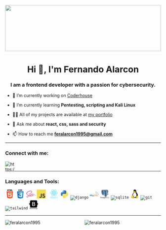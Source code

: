<img src="https://i.ibb.co/N3zDVb9/bannerlinkedin.png"  height="150px" width="100%"/>

<h1 align="center">Hi 👋, I'm Fernando Alarcon</h1>
<h3 align="center">I am a frontend developer with a passion for cybersecurity.</h3>

- 🔭 I’m currently working on [Coderhouse](https://www.coderhouse.com/)

- 🌱 I’m currently learning **Pentesting, scripting and Kali Linux**

- 👨‍💻 All of my projects are available at [my portfolio](https://feralarcon.vercel.app/)

- 💬 Ask me about **react, css, sass and security**

- 📫 How to reach me **feralarcon1995@gmail.com**

---

<h3 align="left">Connect with me:</h3>
<p align="center">
<a href="https://linkedin.com/in/https://www.linkedin.com/in/feralarcon1995/" target="blank"><img align="left" src="https://raw.githubusercontent.com/rahuldkjain/github-profile-readme-generator/master/src/images/icons/Social/linked-in-alt.svg" alt="https://www.linkedin.com/in/feralarcon1995/" height="30" width="30" /></a>
</p> <br/>

---

<h3 align="left">Languages and Tools:</h3>
<p align="left"> 
<code><img src="https://raw.githubusercontent.com/devicons/devicon/master/icons/html5/html5-original-wordmark.svg" alt="html5" width="30" height="30"/></code>
<code><img src="https://raw.githubusercontent.com/devicons/devicon/master/icons/css3/css3-original-wordmark.svg" alt="css3" width="30" height="30"/></code>
<code><img src="https://raw.githubusercontent.com/devicons/devicon/master/icons/sass/sass-original.svg" alt="sass" width="30" height="30"/></code>
<code><img src="https://raw.githubusercontent.com/devicons/devicon/master/icons/javascript/javascript-original.svg" alt="javascript" width="30" height="30"/></code>
<code> <img src="https://raw.githubusercontent.com/devicons/devicon/master/icons/react/react-original-wordmark.svg" alt="react" width="30" height="30"/></code>
<code><img src="https://raw.githubusercontent.com/devicons/devicon/master/icons/python/python-original.svg" alt="python" width="30" height="30"/></code>
<code><img src="https://cdn.worldvectorlogo.com/logos/django.svg" alt="django" width="30" height="30"/></code>
<code><img src="https://raw.githubusercontent.com/devicons/devicon/master/icons/mysql/mysql-original-wordmark.svg" alt="mysql" width="30" height="30"/></code>
<code><img src="https://raw.githubusercontent.com/devicons/devicon/master/icons/postgresql/postgresql-original-wordmark.svg" alt="postgresql" width="30" height="30"/></code>
<code><img src="https://www.vectorlogo.zone/logos/sqlite/sqlite-icon.svg" alt="sqlite" width="30" height="30"/></code>
<code><img src="https://raw.githubusercontent.com/devicons/devicon/master/icons/linux/linux-original.svg" alt="linux" width="30" height="30"/></code>
<code><img src="https://www.vectorlogo.zone/logos/git-scm/git-scm-icon.svg" alt="git" width="30" height="30"/></code>
<code><img src="https://www.vectorlogo.zone/logos/tailwindcss/tailwindcss-icon.svg" alt="tailwind" width="30" height="30"/></code>
<code><img src="https://raw.githubusercontent.com/devicons/devicon/master/icons/bootstrap/bootstrap-plain-wordmark.svg" alt="bootstrap" width="30" height="30"/></code>
</p>

---

<p><img align="left" src="https://github-readme-stats.vercel.app/api/top-langs?username=feralarcon1995&show_icons=true&locale=en&layout=compact" alt="feralarcon1995" width="44%" /></p>
<p>&nbsp;<img align="right" src="https://github-readme-stats.vercel.app/api?username=feralarcon1995&show_icons=true&locale=en" alt="feralarcon1995" width="49%"/></p>
